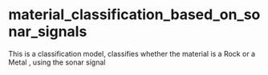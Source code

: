# material_classification_based_on_sonar_signals
This is a classification model,  classifies whether the material is a Rock or a Metal , using the sonar signal
